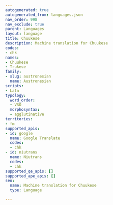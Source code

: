 ```yaml
---
autogenerated: true
autogenerated_from: languages.json
nav_order: 998
nav_exclude: true
parent: Languages
layout: language
title: Chuukese
description: Machine translation for Chuukese
codes:
- chk
names:
- Chuukese
- Trukese
family:
- slug: austronesian
  name: Austronesian
scripts:
- Latn
typology:
  word_order:
  - VSO
  morphosyntax:
  - agglutinative
territories:
- fm
supported_apis:
- id: google
  name: Google Translate
  codes:
  - chk
- id: niutrans
  name: Niutrans
  codes:
  - chk
supported_qe_apis: []
supported_ape_apis: []
seo:
  name: Machine translation for Chuukese
  type: Language

---
```


